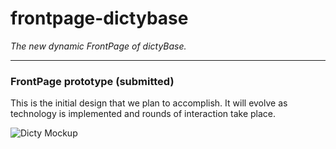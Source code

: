 frontpage-dictybase
===================

*The new dynamic FrontPage of dictyBase.*


---

### FrontPage prototype (submitted)

This is the initial design that we plan to accomplish. It will evolve as technology is implemented and rounds of interaction take place.

![Dicty Mockup](https://github.com/dictyBase/frontpage-dictybase/blob/master/images/frontpageNIHmockup.jpg)